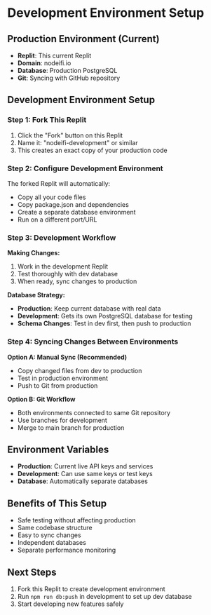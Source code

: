 # Development Environment Setup

## Production Environment (Current)
- **Replit**: This current Replit
- **Domain**: nodeifi.io
- **Database**: Production PostgreSQL
- **Git**: Syncing with GitHub repository

## Development Environment Setup

### Step 1: Fork This Replit
1. Click the "Fork" button on this Replit
2. Name it: "nodeifi-development" or similar
3. This creates an exact copy of your production code

### Step 2: Configure Development Environment
The forked Replit will automatically:
- Copy all your code files
- Copy package.json and dependencies
- Create a separate database environment
- Run on a different port/URL

### Step 3: Development Workflow

**Making Changes:**
1. Work in the development Replit
2. Test thoroughly with dev database
3. When ready, sync changes to production

**Database Strategy:**
- **Production**: Keep current database with real data
- **Development**: Gets its own PostgreSQL database for testing
- **Schema Changes**: Test in dev first, then push to production

### Step 4: Syncing Changes Between Environments

**Option A: Manual Sync (Recommended)**
- Copy changed files from dev to production
- Test in production environment
- Push to Git from production

**Option B: Git Workflow**
- Both environments connected to same Git repository
- Use branches for development
- Merge to main branch for production

## Environment Variables
- **Production**: Current live API keys and services
- **Development**: Can use same keys or test keys
- **Database**: Automatically separate databases

## Benefits of This Setup
- Safe testing without affecting production
- Same codebase structure
- Easy to sync changes
- Independent databases
- Separate performance monitoring

## Next Steps
1. Fork this Replit to create development environment
2. Run `npm run db:push` in development to set up dev database
3. Start developing new features safely